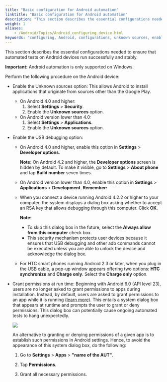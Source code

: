 ```yaml
--- 
title: "Basic configuration for Android automation"
linktitle: "Basic configuration for Android automation"
description: "This section describes the essential configurations needed to ensure that automated tests on Android devices run successfully and stably."
weight: 1
aliases: 
    - /Android/Topics/Android_configuring_device.html
keywords: "configuring, Android, configurations, unknown sources, enabling, USB debugging, enabling"
---
```


This section describes the essential configurations needed to ensure that automated tests on Android devices run successfully and stably.

**Important:** Android automation is only supported on Windows.

Perform the following procedure on the Android device:

-   Enable the Unknown sources option: This allows Android to install applications that originate from sources other than the Google Play.

    -   On Android 4.0 and higher:
        1.  Select **Settings** \> **Security**.
        2.  Enable the **Unknown sources** option.
    -   On Android version lower than 4.0:
        1.  Select **Settings** \> **Applications**.
        2.  Enable the **Unknown sources** option.
-   Enable the USB debugging option:

    -   On Android 4.0 and higher, enable this option in **Settings** \> **Developer options**.

        **Note:** On Android 4.2 and higher, the **Developer options** screen is hidden by default. To make it visible, go to **Settings** \> **About phone** and tap **Build number** seven times.

    -   On Android version lower than 4.0, enable this option in **Settings** \> **Applications** \> **Development**.
    **Remember:**

    -   When you connect a device running Android 4.2.2 or higher to your computer, the system displays a dialog box asking whether to accept an RSA key that allows debugging through this computer. Click **OK**.

        **Note:**

        -   To skip this dialog box in the future, select the **Always allow from this computer** check box.
        -   This security mechanism protects user devices because it ensures that USB debugging and other adb commands cannot be executed unless you are able to unlock the device and acknowledge the dialog box.
    -   For HTC smart phones running Android 2.3 or later, when you plug in the USB cable, a pop-up window appears offering two options: **HTC synchronize** and **Charge only**. Select the **Charge only** option.
-   Grant permissions at run time: Beginning with Android 6.0 \(API level 23\), users are no longer asked to grant permissions to apps during installation. Instead, by default, users are asked to grant permissions to an app while it is running \([learn more](http://developer.android.com/intl/vi/training/permissions/requesting.html)\). This entails a system dialog box that appears at runtime and prompts the user to grant or deny permissions. This dialog box can potentially cause ongoing automated tests to hang unexpectedly.

    ![](/images/Android/Images/Run_time_permission_Android.png)

    An alternative to granting or denying permissions of a given app is to establish such permissions in Android settings. Hence, to avoid the appearance of this system dialog box, do the following:

    1.  Go to **Settings** \> **Apps** \> **"name of the AUT"**.

    2.  Tap **Permissions**.

    3.  Grant all necessary permissions.




